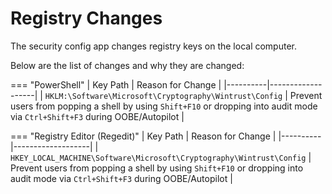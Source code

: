 # Registry Changes

The security config app changes registry keys on the local computer.

Below are the list of changes and why they are changed:

=== "PowerShell"
    | Key Path | Reason for Change |
    |----------|-------------------|
    | `HKLM:\Software\Microsoft\Cryptography\Wintrust\Config` | Prevent users from popping a shell by using `Shift+F10` or dropping into audit mode via `Ctrl+Shift+F3` during OOBE/Autopilot |

=== "Registry Editor (Regedit)"
    | Key Path | Reason for Change |
    |----------|-------------------|
    | `HKEY_LOCAL_MACHINE\Software\Microsoft\Cryptography\Wintrust\Config` | Prevent users from popping a shell by using `Shift+F10` or dropping into audit mode via `Ctrl+Shift+F3` during OOBE/Autopilot |
